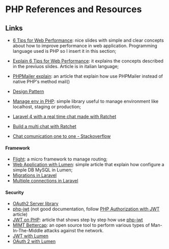 # PHP References and Resources

## Links
- [6 Tips for Web Performance](http://slides.com/lucianomammino/6tips-web-perf#/): nice slides with simple and clear concepts about how to improve performance in web application. Programming language used is PHP so I insert it in this section;
- [Explain 6 Tips for Web Performance](http://html5today.it/tutorial/performance-6-regole-sviluppare-applicazioni-web/): it explains the concepts described in the previuos slides. Article is in italian language;

- [PHPMailer explain](http://www.sitepoint.com/sending-emails-php-phpmailer/): an article that explain how use PHPMailer instead of native PHP's method mail()
- [Design Pattern](https://github.com/domnikl/DesignPatternsPHP)
- [Manage env in PHP](https://github.com/vlucas/phpdotenv): simple library useful to manage environment like localhost, staging or production;
- [Laravel 4 with a real time chat made with Ratchet](https://medium.com/laravel-4/laravel-4-real-time-chat-eaa550829538#.om8bsw3la) 
- [Build a multi chat with Ratchet](https://www.sitepoint.com/how-to-quickly-build-a-chat-app-with-ratchet/)
- [Chat comunication one to one - Stackoverflow](http://stackoverflow.com/questions/30953610/how-to-send-messages-to-particular-users-ratchet-php-websocket)

#### Framework
- [Flight](http://flightphp.com/): a micro framework to manage routing;
- [Web Application with Lumen](http://loige.co/developing-a-web-application-with-lumen-and-mysql/): simple article that explain how configure a simple DB MySQL in Lumen;
- [Migrations in Laravel](http://laravelbook.com/laravel-migrations-managing-databases/)
- [Multiple connections in Laravel](http://fideloper.com/laravel-multiple-database-connections)

#### Security
- [OAuth2 Server library](http://bshaffer.github.io/oauth2-server-php-docs/)
- [php-jwt](https://github.com/firebase/php-jwt) (not good documentation, follow [PHP Authorization with JWT](http://www.sitepoint.com/php-authorization-jwt-json-web-tokens/) article)
- [JWT on PHP](http://www.sitepoint.com/php-authorization-jwt-json-web-tokens/): article that shows step by step how use [php-jwt](https://github.com/firebase/php-jwt)
- [MIMT Bettercap](https://github.com/evilsocket/bettercap): an open source  tool to perform various types of Man-In-The-Middle attacks against the network.
- [JWT with Lumen](https://laravelista.com/json-web-token-authentication-for-lumen/)
- [OAuth 2 with Lumen](http://esbenp.github.io/2015/05/26/lumen-web-api-oauth-2-authentication/)
